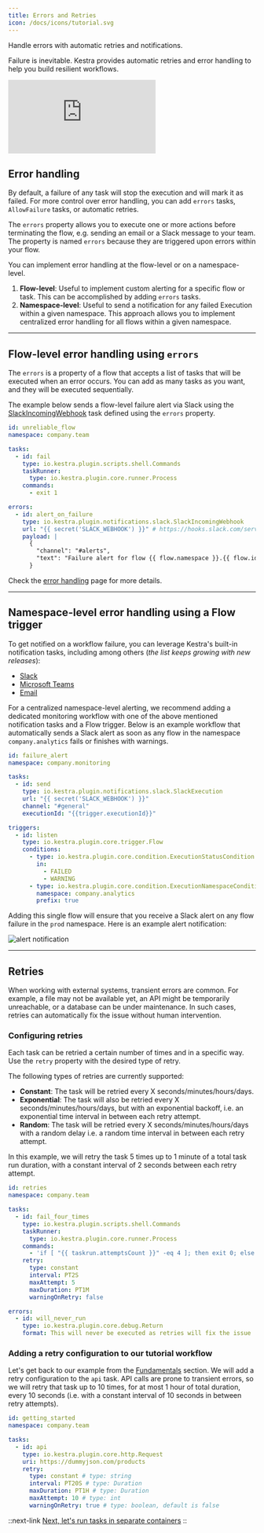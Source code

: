 ```yaml
---
title: Errors and Retries
icon: /docs/icons/tutorial.svg
---
```


Handle errors with automatic retries and notifications.

Failure is inevitable. Kestra provides automatic retries and error handling to help you build resilient workflows.

<div class="video-container">
  <iframe src="https://www.youtube.com/embed/6TH9HqLrRbE?si=Z7RQYf1pa3_8U30G" title="YouTube video player" frameborder="0" allow="accelerometer; autoplay; clipboard-write; encrypted-media; gyroscope; picture-in-picture; web-share" referrerpolicy="strict-origin-when-cross-origin" allowfullscreen></iframe>
</div>

## Error handling

By default, a failure of any task will stop the execution and will mark it as failed.
For more control over error handling, you can add `errors` tasks, `AllowFailure` tasks, or automatic retries.

The `errors` property allows you to execute one or more actions before terminating the flow, e.g. sending an email or a Slack message to your team. The property is named `errors` because they are triggered upon errors within your flow.

You can implement error handling at the flow-level or on a namespace-level.
1. **Flow-level**: Useful to implement custom alerting for a specific flow or task. This can be accomplished by adding `errors` tasks.
2. **Namespace-level**: Useful to send a notification for any failed Execution within a given namespace. This approach allows you to implement centralized error handling for all flows within a given namespace.

---

## Flow-level error handling using `errors`

The `errors` is a property of a flow that accepts a list of tasks that will be executed when an error occurs. You can add as many tasks as you want, and they will be executed sequentially.

The example below sends a flow-level failure alert via Slack using the [SlackIncomingWebhook](/plugins/plugin-notifications/tasks/slack/io.kestra.plugin.notifications.slack.slackincomingwebhook) task defined using the `errors` property.


```yaml
id: unreliable_flow
namespace: company.team

tasks:
  - id: fail
    type: io.kestra.plugin.scripts.shell.Commands
    taskRunner:
      type: io.kestra.plugin.core.runner.Process
    commands:
      - exit 1

errors:
  - id: alert_on_failure
    type: io.kestra.plugin.notifications.slack.SlackIncomingWebhook
    url: "{{ secret('SLACK_WEBHOOK') }}" # https://hooks.slack.com/services/xyz/xyz/xyz
    payload: |
      {
        "channel": "#alerts",
        "text": "Failure alert for flow {{ flow.namespace }}.{{ flow.id }} with ID {{ execution.id }}"
      }
```

Check the [error handling](../04.workflow-components/11.errors.md) page for more details.

---

## Namespace-level error handling using a Flow trigger

To get notified on a workflow failure, you can leverage Kestra's built-in notification tasks, including among others (_the list keeps growing with new releases_):
- [Slack](/plugins/plugin-notifications/tasks/slack/io.kestra.plugin.notifications.slack.slackexecution)
- [Microsoft Teams](/plugins/plugin-notifications/tasks/teams/io.kestra.plugin.notifications.teams.teamsexecution)
- [Email](/plugins/plugin-notifications/tasks/mail/io.kestra.plugin.notifications.mail.mailexecution)


For a centralized namespace-level alerting, we recommend adding a dedicated monitoring workflow with one of the above mentioned notification tasks and a Flow trigger. Below is an example workflow that automatically sends a Slack alert as soon as any flow in the namespace `company.analytics` fails or finishes with warnings.

```yaml
id: failure_alert
namespace: company.monitoring

tasks:
  - id: send
    type: io.kestra.plugin.notifications.slack.SlackExecution
    url: "{{ secret('SLACK_WEBHOOK') }}"
    channel: "#general"
    executionId: "{{trigger.executionId}}"

triggers:
  - id: listen
    type: io.kestra.plugin.core.trigger.Flow
    conditions:
      - type: io.kestra.plugin.core.condition.ExecutionStatusCondition
        in:
          - FAILED
          - WARNING
      - type: io.kestra.plugin.core.condition.ExecutionNamespaceCondition
        namespace: company.analytics
        prefix: true
```

Adding this single flow will ensure that you receive a Slack alert on any flow failure in the `prod` namespace. Here is an example alert notification:

![alert notification](../../administrator-guide/alert-notification.png)

---

## Retries

When working with external systems, transient errors are common. For example, a file may not be available yet, an API might be temporarily unreachable, or a database can be under maintenance. In such cases, retries can automatically fix the issue without human intervention.


### Configuring retries

Each task can be retried a certain number of times and in a specific way. Use the `retry` property with the desired type of retry.

The following types of retries are currently supported:
- **Constant**: The task will be retried every X seconds/minutes/hours/days.
- **Exponential**: The task will also be retried every X seconds/minutes/hours/days, but with an exponential backoff, i.e. an exponential time interval in between each retry attempt.
- **Random**: The task will be retried every X seconds/minutes/hours/days with a random delay i.e. a random time interval in between each retry attempt.

In this example, we will retry the task 5 times up to 1 minute of a total task run duration, with a constant interval of 2 seconds between each retry attempt.

```yaml
id: retries
namespace: company.team

tasks:
  - id: fail_four_times
    type: io.kestra.plugin.scripts.shell.Commands
    taskRunner:
      type: io.kestra.plugin.core.runner.Process
    commands:
      - 'if [ "{{ taskrun.attemptsCount }}" -eq 4 ]; then exit 0; else exit 1; fi'
    retry:
      type: constant
      interval: PT2S
      maxAttempt: 5
      maxDuration: PT1M
      warningOnRetry: false

errors:
  - id: will_never_run
    type: io.kestra.plugin.core.debug.Return
    format: This will never be executed as retries will fix the issue
```



### Adding a retry configuration to our tutorial workflow

Let's get back to our example from the [Fundamentals](01.fundamentals.md) section. We will add a retry configuration to the `api` task. API calls are prone to transient errors, so we will retry that task up to 10 times, for at most 1 hour of total duration, every 10 seconds (i.e. with a constant interval of 10 seconds in between retry attempts).

```yaml
id: getting_started
namespace: company.team

tasks:
  - id: api
    type: io.kestra.plugin.core.http.Request
    uri: https://dummyjson.com/products
    retry:
      type: constant # type: string
      interval: PT20S # type: Duration
      maxDuration: PT1H # type: Duration
      maxAttempt: 10 # type: int
      warningOnRetry: true # type: boolean, default is false
```

::next-link
[Next, let's run tasks in separate containers](07.docker.md)
::
